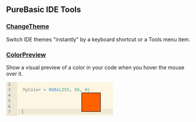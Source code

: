## PureBasic IDE Tools

### [ChangeTheme](./ChangeTheme/)
Switch IDE themes "instantly" by a keyboard shortcut or a Tools menu item.

### [ColorPreview](./ColorPreview/)
Show a visual preview of a color in your code when you hover the mouse over it.

![](./ColorPreview/ColorPreview.png)
